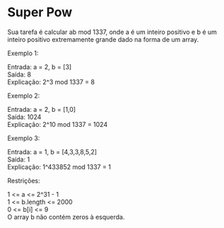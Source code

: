 # Super Pow
Sua tarefa é calcular ab mod 1337, onde a é um inteiro positivo e b é um inteiro positivo extremamente grande dado na forma de um array. <br>

Exemplo 1: <br>

Entrada: a = 2, b = [3] <br>
Saída: 8 <br>
Explicação: 2^3 mod 1337 = 8 <br>

Exemplo 2: 

Entrada: a = 2, b = [1,0] <br>
Saída: 1024 <br>
Explicação: 2^10 mod 1337 = 1024 <br>

Exemplo 3:

Entrada: a = 1, b = [4,3,3,8,5,2] <br>
Saída: 1 <br>
Explicação: 1^433852 mod 1337 = 1 <br>

Restrições:

1 <= a <= 2^31 - 1 <br>
1 <= b.length <= 2000 <br>
0 <= b[i] <= 9 <br>
O array b não contém zeros à esquerda.
